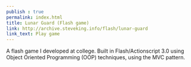 ```yaml
---
publish : true
permalink: index.html
title: Lunar Guard (Flash game)
link: http://archive.steveking.info/flash/lunar-guard
link_text: Play game
---
```


A flash game I developed at college. Built in Flash/Actionscript 3.0 using Object Oriented Programming (OOP) techniques, using the MVC pattern.